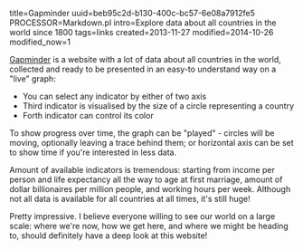 title=Gapminder
uuid=beb95c2d-b130-400c-bc57-6e08a7912fe5
PROCESSOR=Markdown.pl
intro=Explore data about all countries in the world since 1800
tags=links
created=2013-11-27
modified=2014-10-26
modified_now=1


[Gapminder][] is a website with a lot of data about all countries in the world,
collected and ready to be presented in an easy-to understand way on a "live" graph:

* You can select any indicator by either of two axis
* Third indicator is visualised by the size of a circle representing a country
* Forth indicator can control its color

To show progress over time, the graph can be "played" - circles will be moving, optionally leaving a trace behind them;
or horizontal axis can be set to show time if you're interested in less data.

Amount of available indicators is tremendous: starting from income per person and life expectancy all the way to age at first marriage, amount of dollar billionaires per million people, and working hours per week.
Although not all data is available for all countries at all times, it's still huge!

Pretty impressive.
I believe everyone willing to see our world on a large scale:
where we're now,
how we get here,
and where we might be heading to,
should definitely have a deep look at this website!

[Gapminder]: http://www.gapminder.org
